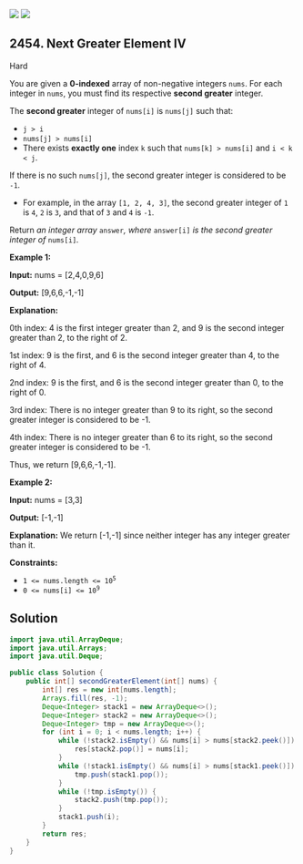 [![](https://img.shields.io/github/stars/javadev/LeetCode-in-Java?label=Stars&style=flat-square)](https://github.com/javadev/LeetCode-in-Java)
[![](https://img.shields.io/github/forks/javadev/LeetCode-in-Java?label=Fork%20me%20on%20GitHub%20&style=flat-square)](https://github.com/javadev/LeetCode-in-Java/fork)

## 2454\. Next Greater Element IV

Hard

You are given a **0-indexed** array of non-negative integers `nums`. For each integer in `nums`, you must find its respective **second greater** integer.

The **second greater** integer of `nums[i]` is `nums[j]` such that:

*   `j > i`
*   `nums[j] > nums[i]`
*   There exists **exactly one** index `k` such that `nums[k] > nums[i]` and `i < k < j`.

If there is no such `nums[j]`, the second greater integer is considered to be `-1`.

*   For example, in the array `[1, 2, 4, 3]`, the second greater integer of `1` is `4`, `2` is `3`, and that of `3` and `4` is `-1`.

Return _an integer array_ `answer`_, where_ `answer[i]` _is the second greater integer of_ `nums[i]`_._

**Example 1:**

**Input:** nums = [2,4,0,9,6]

**Output:** [9,6,6,-1,-1]

**Explanation:** 

0th index: 4 is the first integer greater than 2, and 9 is the second integer greater than 2, to the right of 2. 

1st index: 9 is the first, and 6 is the second integer greater than 4, to the right of 4. 

2nd index: 9 is the first, and 6 is the second integer greater than 0, to the right of 0. 

3rd index: There is no integer greater than 9 to its right, so the second greater integer is considered to be -1. 

4th index: There is no integer greater than 6 to its right, so the second greater integer is considered to be -1. 

Thus, we return [9,6,6,-1,-1].

**Example 2:**

**Input:** nums = [3,3]

**Output:** [-1,-1]

**Explanation:** We return [-1,-1] since neither integer has any integer greater than it.

**Constraints:**

*   <code>1 <= nums.length <= 10<sup>5</sup></code>
*   <code>0 <= nums[i] <= 10<sup>9</sup></code>

## Solution

```java
import java.util.ArrayDeque;
import java.util.Arrays;
import java.util.Deque;

public class Solution {
    public int[] secondGreaterElement(int[] nums) {
        int[] res = new int[nums.length];
        Arrays.fill(res, -1);
        Deque<Integer> stack1 = new ArrayDeque<>();
        Deque<Integer> stack2 = new ArrayDeque<>();
        Deque<Integer> tmp = new ArrayDeque<>();
        for (int i = 0; i < nums.length; i++) {
            while (!stack2.isEmpty() && nums[i] > nums[stack2.peek()]) {
                res[stack2.pop()] = nums[i];
            }
            while (!stack1.isEmpty() && nums[i] > nums[stack1.peek()]) {
                tmp.push(stack1.pop());
            }
            while (!tmp.isEmpty()) {
                stack2.push(tmp.pop());
            }
            stack1.push(i);
        }
        return res;
    }
}
```